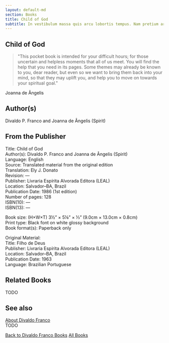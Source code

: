 ```yaml
---
layout: default-md
section: Books
title: Child of God
subtitle: In vestibulum massa quis arcu lobortis tempus. Nam pretium arcu in odio vulputate luctus.
---
```


## Child of God

> "This pocket book is intended for your difficult hours; for those uncertain and helpless moments that all of us meet. You will find the help that you need in its pages. Some themes may already be known to you, dear reader, but even so we want to bring them back into your mind, so that they may uplift you, and help you to move on towards your spiritual goal."

Joanna de Ângelis

## Author(s)
Divaldo P. Franco and Joanna de Ângelis (Spirit)

## From the Publisher
Title: 	Child of God  
Author(s): 	Divaldo P. Franco and Joanna de Ângelis (Spirit)  
Language: 	English  
Source: 	Translated material from the original edition  
Translation: 	Ely J. Donato  
Revision: 	—  
Publisher: 	Livraria Espírita Alvorada Editora (LEAL)  
Location: 	Salvador–BA, Brazil  
Publication Date: 	1986 (1st edition)  
Number of pages: 	128  
ISBN(10): 	—  
ISBN(13): 	—  
  
Book size: (H×W×T) 	3½” × 5⅛” × ⅓” (9.0cm × 13.0cm × 0.8cm)  
Print type: 	Black font on white glossy background  
Book format(s): 	Paperback only  
  
Original Material: 	  
Title: 	Filho de Deus  
Publisher: 	Livraria Espírita Alvorada Editora (LEAL)  
Location: 	Salvador–BA, Brazil  
Publication Date: 	1963  
Language: 	Brazilian Portuguese  


## Related Books
TODO

## See also
[About Divaldo Franco](/profile/divaldo-franco)  
TODO


<a href="/books/divaldo-franco" class="button">Back to Divaldo Franco Books</a>
<a href="/books" class="button">All Books</a>


